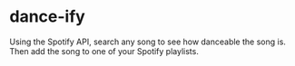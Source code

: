 # dance-ify

Using the Spotify API, search any song to see how danceable the song is. Then add the song to one of your Spotify playlists. 
